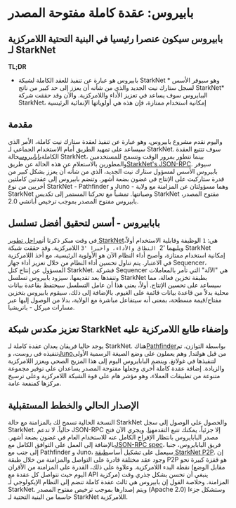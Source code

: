 # بابيروس: عقدة كاملة مفتوحة المصدر
## بابيروس سيكون عنصرا رئيسيا في البنية التحتية اللامركزية لـ StarkNet
**TL;DR**
* بابيروس هو عبارة عن تنفيذ للعقد الكاملة لشبكة StarkNet * وهو سيوفر الأسس لسجل ستارك نيت الجديد والذي من شأنه أن يعزز إلى حد كبير من ناتج StarkNet* الببايروس سوف يساعد في تعزيز الأداء واللامركزية. والآن وقد حققت شركة StarkNet، إمكانية استخدام ممتازة، فإن هذه هي أولوياتها الإنمائية الرئيسية
## مقدمة
واليوم نقدم مشروع بابيروس، وهو عبارة عن تنفيذ لعقدة ستارك نيت كاملة، الأمر الذي سيساعد على تمهيد الطريق أمام الاستخدام الجماعي لـ StarkNet. سوف تتتبع العقدة الكاملة[بابابيروس](https://github.com/starkware-libs/papyrus)حالة StarkNet، بينما تتطور بمرور الوقت وتسمح للمستخدمين والمطورين بالاستعلام عن هذه الحالة عن طريق[StarkNet's JSON-RPC](https://github.com/starkware-libs/starknet-specs/blob/master/api/starknet_api_openrpc.json). سيوفر بابيروس الأسس لمسؤول ستارك نيت الجديد، الذي من شأنه أن يعزز بشكل كبير من قدرة ستاركيت على الإنتاج في غضون بضعة أشهر. وتنضم بابيروس إلى عقدتين كاملتين أخريين من نوع StarkNet - Pathfinder و Juno - وهما مسؤولتان عن المزامنة مع ولاية StarkNet وصيانتها. تمشياً مع تحركنا المستمر إلى تكديس StarkNet مفتوح المصدر، بابيروس مفتوح المصدر بموجب ترخيص أباتشي 2.0.
## بابابيروس - أسس لتحقيق أفضل تسلسل
في وقت مبكر ذكرنا أن[مراحل تطوير StarkNet](https://medium.com/starkware/starknet-on-to-the-next-challenge-96a39de7717)هي: `1` الوظيفة وقابلية الاستخدام أولاً، ويليهما '2` النطاق والأداء، وأخيرا '3` اللامركزية. وقد حققت شبكة StarkNet إمكانية استخدام ممتازة، وأصبح أداء النظام الآن هو الأولوية الرئيسية، مع أخذ اللامركزية في الاعتبار. يتم تناول تحسين أداء النظام من خلال تعزيز أداء جهاز Sequencer، المسؤول عن إنتاج كتل StarkNet. فشركة Sequencer هي "الآلة" التي تأمر بالمعاملات وتنفذها بعد تقديمها. سيزود بابيروس تسلسل StarkNet بطبقة تخزين فعالة، مما سيساعد على تحسين الإنتاج. أولاً، يعني هذا أن عامل التسلسل سيحتفظ بقاعدة بيانات محلية بدلاً من قاعدة بيانات قائمة على الغيوم. بالإضافة إلى ذلك، سيقوم بابيروس بتخزين مفتاح/قيمة مسطحة، بمعنى أنه سيتفاعل مباشرة مع الولاية، بدلا من الوصول إليها عبر مسارات ميركل - باتريشيا.
## تعزيز مكدس شبكة StarkNet وإضفاء طابع اللامركزية عليه
يوجد حاليا فريقان يعدان عقدة كاملة لـ StarkNet. هناك[Pathfinder](https://github.com/eqlabs/pathfinder)بواسطة التوازن، تم تنفيذه في روست، و[Juno](https://github.com/NethermindEth/juno)من قبل هولندا, وهم يعملون على وضع الصيغة الرسمية الأولى لتنفيذها في غولانغ. وينضم البابايروس اليوم إلى هذا المزيج الصحي ويعزز اللامركزية والزيادة. إضافة عقدة كاملة أخرى وجعلها مفتوحة المصدر يساعدان على توفير مجموعة متنوعة من تطبيقات العملاء، وهو مؤشر هام على قوة الشبكة اللامركزية وعلى ترسيخ مركزها كمنفعة عامة.
## الإصدار الحالي والخطط المستقبلية
النسخة الحالية تسمح لك بالمزامنة مع حالة StarkNet والحصول على الوصول إلى سجل StarkNet. حالياً، لا تدعم JSON-RPC إلا جزئياً، يمكنك تتبع التقدم[هنا](https://github.com/starkware-libs/papyrus#endpoints). ويجري الآن فتح مصدر البابايروس بانتظار الإفراج الكامل عنه للاستخدام العام في غضون بضعة أشهر. بالإضافة إلى العمل على التوافق الكامل مع[JSON-RPC spec](https://github.com/starkware-libs/starknet-specs/blob/master/api/starknet_api_openrpc.json)، فريق البابايروس، جنبا إلى جنب مع Pathfinder و Juno، سيعمل على تشكيل أساس[طبقة StarkNet P2P](https://github.com/starknet-io/starknet-p2p-specs). إن وجود عقد مختلفة قادرة على التواصل والمزامنة من خلال طبقة P2P هو قفزة كبيرة نحو نقطة البدء اللامركزية. وعلاوة على ذلك، القدرة على المزامنة من الأقران (مقابل الوضع اليوم حيث تتواصل كل عقدة مع API مركزية) ينبغي أن تحسن بشكل جذري وقت المزامنة. وخلاصة القول إن بابيروس هي ثالث عقدة كاملة تنضم إلى النظام الإيكولوجي لـ StarkNet. ويتم إصدارها بموجب ترخيص مفتوح المصدر (Apache 2.0) وستشكل جزءا حاسما من البنية التحتية لـ StarkNet اللامركزية.